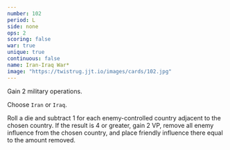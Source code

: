```yaml
---
number: 102
period: L
side: none
ops: 2
scoring: false
war: true
unique: true
continuous: false
name: Iran-Iraq War*
image: "https://twistrug.jjt.io/images/cards/102.jpg"
---
```

Gain 2 military operations.

Choose `Iran` or `Iraq`.

Roll a die and subtract 1 for each enemy-controlled country adjacent to the chosen country. If the result is 4 or greater, gain 2 VP, remove all enemy influence from the chosen country, and place friendly influence there equal to the amount removed.
